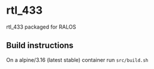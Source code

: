 # rtl_433
rtl_433 packaged for RALOS

## Build instructions

On a alpine/3.16 (latest stable) container run `src/build.sh`